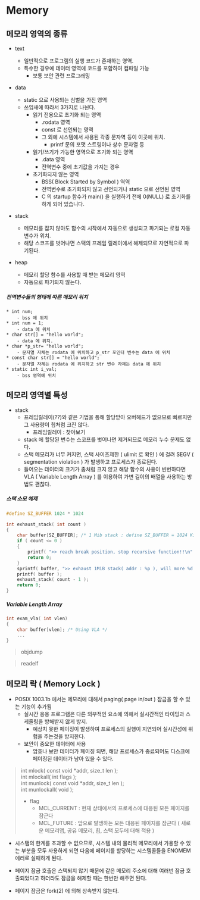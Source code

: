 # Memory

## 메모리 영역의 종류
* text
	- 일반적으로 프로그램의 실행 코드가 존재하는 영역.
	- 특수한 경우에 데이터 영역에 코드를 포함하여 컴파일 가능 
		- 보통 보안 관련 프로그래밍

* data
	- static 으로 사용되는 심벌을 가진 영역
	* 쓰임새에 따라서 3가지로 나뉜다.
		- 읽기 전용으로 초기화 되는 영역
			* .rodata 영역
			* const 로 선언되는 영역
			* 그 외에 시스템에서 사용된 각종 문자역 등이 이곳에 위치.
				- printf 문의 포맷 스트링이나 상수 문자열 등
		- 읽기/쓰기가 가능한 영역으로 초기화 되는 영역
			* .data 영역
			* 전역변수 중에 초기값을 가지는 경우
		- 초기화되지 않는 영역
			* BSS( Block Started by Symbol ) 역역
			* 전역변수로 초기화되지 않고 선언되거나 static 으로 선언된 영역
			* C 의 startup 함수가 main() 을 실행하기 전에 0(NULL) 로 초기화를 하게 되어 있습니다.

* stack
	- 메모리를 잡지 않아도 함수의 시작에서 자동으로 생성되고 파기되는 로컬 자동변수가 위치.
	- 해당 스코프를 벗어나면 스택의 프레임 릴레이에서 해제되므로 자연적으로 파기된다.

* heap
	- 메모리 할당 함수를 사용할 때 받는 메모리 영역
	- 자동으로 파기되지 않는다.

##### 전역변수들의 형태에 따른 메모리 위치
	* int num;
		- bss 에 위치
	* int num = 1;
		- data 에 위치
	* char str[] = "hello world";
		- data 에 위치.
	* char *p_str= "hello world";
		- 문자열 자체는 rodata 에 위치하고 p_str 포인터 변수는 data 에 위치
	* const char str[] = "hello world";
		- 문자열 자체는 rodata 에 위치하고 str 변수 자체는 data 에 위치
	* static int i_val;
		- bss 영역에 위치


## 메모리 영역별 특성
* stack
	- 프레임릴레이(??)와 같은 기법을 통해 할당받아 오버헤드가 없으므로 빠르지만 그 사용량이 힙처럼 크진 않다.
		* 프레임릴레이 : 찾아보기
	- stack 에 할당된 변수는 스코프를 벗어나면 제거되므로 메모리 누수 문제도 없다.
	- 스택 메모리가 너무 커지면, 스택 사이즈제한 ( ulimit 로 확인 ) 에 걸려 SEGV ( segmentation violation ) 가 발생하고
	프로세스가 종료된다.
	- 들어오는 데이터의 크기가 좀처럼 크지 않고 해당 함수의 사용이 빈번하다면 VLA ( Variable Length Array ) 를 이용하여
	가변 길이의 배열을 사용하는 방법도 괜찮다.

##### 스택 소모 예제
```c++
#define SZ_BUFFER 1024 * 1024

int exhaust_stack( int count )
{
	char buffer[SZ_BUFFER]; /* 1 Mib stack : define SZ_BUFFER = 1024 KiB */
	if ( count <= 0 )
	{
		printf( ">> reach break position, stop recursive function!!\n" );
		return 0;
	}
	sprintf( buffer, ">> exhaust 1MiB stack( addr : %p ), will more %d MiB...\n", buffer, count - 1 );
	printf( buffer );
	exhaust_stack( count - 1 );
	return 0;
}
```

##### Variable Length Array
```c++
int exam_vla( int vlen)
{
	char buffer[vlen]; /* Using VLA */
	...
}
```

> objdump

> readelf


## 메모리 락 ( Memory Lock )
* POSIX 1003.1b 에서는 메모리에 대해서 paging( page in/out ) 잠금을 할 수 있는 기능이 추가됨
	- 실시간 응용 프로그램은 다른 외부적인 요소에 의해서 실시간적인 타이밍과 스케줄링을 방해받지 않게 방지.
		- 예상치 못한 페이징이 발생하여 프로세스의 실행이 지연되어 실시간성에 위험을 주는것을 방지한다.
	- 보안이 중요한 데이터에 사용
		- 암호나 보안 데이터가 페이징 되면, 해당 프로세스가 종료되어도 디스크에 페이징된 데이터가 남아 있을 수 있다.
		
> int mlock( const void *addr, size_t len );  
> int mlockall( int flags );  
> int munlock( const void *addr, size_t len );  
> int munlockall( void );  
>  
> * flag
>	- MCL_CURRENT : 현재 상태에서의 프로세스에 대응된 모든 페이지를 잠근다
>	- MCL_FUTURE  : 앞으로 발생하는 모든 대응된 페이지를 잠근다 ( 새로운 메모리맵, 공유 메모리, 힙, 스택 모두에 대해 적용 )

* 시스탬의 한계를 초과할 수 없으므로, 시스템 내의 물리적 메모리에서 
가용할 수 있는 부분을 모두 사용하게 되면 다음에 페이지를 할당하는 시스템콜들을 ENOMEM 에러로 실패하게 된다.

* 페이지 잠금 호출은 스택되지 않기 때문에 같은 메모리 주소에 대해 여러번 잠금 호출되었다고 하더라도
잠금을 해제할 때는 한번만 해주면 된다.

* 페이지 잠금은 fork(2) 에 의해 상속받지 않는다.

